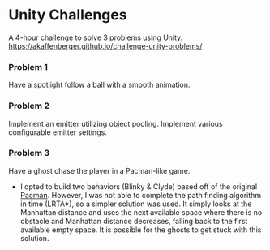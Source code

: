 # Unity Challenges
A 4-hour challenge to solve 3 problems using Unity.
https://akaffenberger.github.io/challenge-unity-problems/

### Problem 1

Have a spotlight follow a ball with a smooth animation.

### Problem 2

Implement an emitter utilizing object pooling. Implement various configurable emitter settings.

### Problem 3

Have a ghost chase the player in a Pacman-like game.
- I opted to build two behaviors (Blinky & Clyde) based off of the original [Pacman](https://pacman.holenet.info/). However, I was not able to complete the path finding algorithm in time (LRTA*), so a simpler solution was used. It simply looks at the Manhattan distance and uses the next available space where there is no obstacle and Manhattan distance decreases, falling back to the first available empty space. It is possible for the ghosts to get stuck with this solution.
